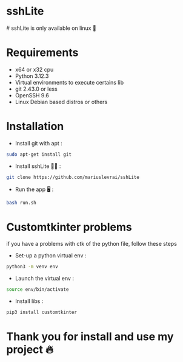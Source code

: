 # sshLite
# sshLite is only available on linux 🐧
# Requirements
- x64 or x32 cpu
- Python 3.12.3
- Virtual environments to execute certains lib
- git 2.43.0 or less
- OpenSSH 9.6
- Linux Debian based distros or others
# Installation
- Install git with apt :
```bash
sudo apt-get install git
```
- Install sshLite 👨‍💻 :
```bash
git clone https://github.com/mariuslevrai/sshLite
```
- Run the app 🖥️ :
```bash
bash run.sh
```
# Customtkinter problems
if you have a problems with ctk of the python file, follow these steps
- Set-up a python virtual env :
```bash
python3 -m venv env
```
- Launch the virtual env :
```bash
source env/bin/activate
```
- Install libs :
```bash
pip3 install customtkinter
```

# Thank you for install and use my project 🔥

